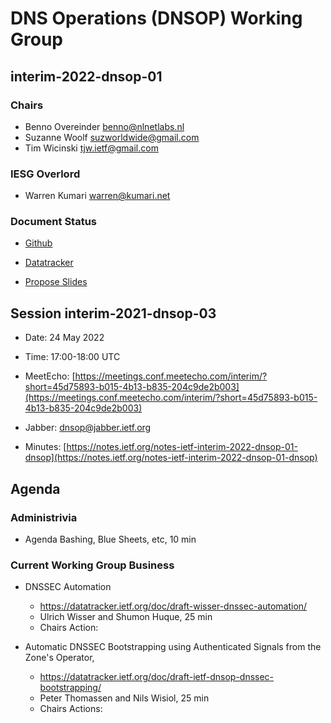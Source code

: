 
# DNS Operations (DNSOP) Working Group
## interim-2022-dnsop-01


### Chairs
* Benno Overeinder [benno@nlnetlabs.nl](benno@nlnetlabs.nl)
* Suzanne Woolf [suzworldwide@gmail.com](suzworldwide@gmail.com)
* Tim Wicinski [tjw.ietf@gmail.com](tjw.ietf@gmail.com)

### IESG Overlord
* Warren Kumari [warren@kumari.net](warren@kumari.net)

### Document Status
* [Github](https://github.com/ietf-wg-dnsop/wg-materials/blob/main/dnsop-document-status.md)
* [Datatracker](https://datatracker.ietf.org/wg/dnsop/documents/)

* [Propose Slides](https://datatracker.ietf.org/meeting/interim-2022-dnsop-01/session/dnsop)


## Session interim-2021-dnsop-03

* Date: 24 May 2022
* Time: 17:00-18:00 UTC
* MeetEcho: [https://meetings.conf.meetecho.com/interim/?short=45d75893-b015-4b13-b835-204c9de2b003](https://meetings.conf.meetecho.com/interim/?short=45d75893-b015-4b13-b835-204c9de2b003)

* Jabber:  [dnsop@jabber.ietf.org](dnsop@jabber.ietf.org)
* Minutes: [https://notes.ietf.org/notes-ietf-interim-2022-dnsop-01-dnsop](https://notes.ietf.org/notes-ietf-interim-2022-dnsop-01-dnsop)


## Agenda

### Administrivia

* Agenda Bashing, Blue Sheets, etc,  10 min

### Current Working Group Business

*   DNSSEC Automation
    - https://datatracker.ietf.org/doc/draft-wisser-dnssec-automation/
    - Ulrich Wisser and Shumon Huque, 25 min
    - Chairs Action:

*   Automatic DNSSEC Bootstrapping using Authenticated Signals from the Zone's Operator,
    - https://datatracker.ietf.org/doc/draft-ietf-dnsop-dnssec-bootstrapping/
    - Peter Thomassen and Nils Wisiol, 25 min
    - Chairs Actions:
